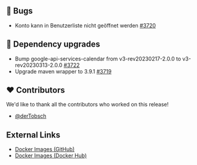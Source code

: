 ## 🐞 Bugs

- Konto kann in Benutzerliste nicht geöffnet werden [#3720](https://github.com/urlaubsverwaltung/urlaubsverwaltung/issues/3720)

## 🔨 Dependency upgrades

- Bump google-api-services-calendar from v3-rev20230217-2.0.0 to v3-rev20230313-2.0.0 [#3722](https://github.com/urlaubsverwaltung/urlaubsverwaltung/pull/3722)
- Upgrade maven wrapper to 3.9.1 [#3719](https://github.com/urlaubsverwaltung/urlaubsverwaltung/pull/3719)

## ❤️ Contributors

We'd like to thank all the contributors who worked on this release!

- [@derTobsch](https://github.com/derTobsch)
## External Links

- [Docker Images (GitHub)](https://github.com/urlaubsverwaltung/urlaubsverwaltung/pkgs/container/urlaubsverwaltung)
- [Docker Images (Docker Hub)](https://hub.docker.com/r/urlaubsverwaltung/urlaubsverwaltung)
